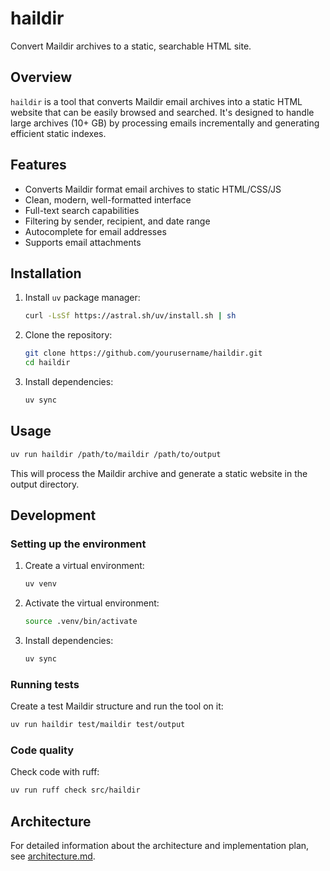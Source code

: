 # haildir

Convert Maildir archives to a static, searchable HTML site.

## Overview

`haildir` is a tool that converts Maildir email archives into a static HTML website that can be easily browsed and searched. It's designed to handle large archives (10+ GB) by processing emails incrementally and generating efficient static indexes.

## Features

- Converts Maildir format email archives to static HTML/CSS/JS
- Clean, modern, well-formatted interface
- Full-text search capabilities
- Filtering by sender, recipient, and date range
- Autocomplete for email addresses
- Supports email attachments

## Installation

1. Install `uv` package manager:
   ```bash
   curl -LsSf https://astral.sh/uv/install.sh | sh
   ```

2. Clone the repository:
   ```bash
   git clone https://github.com/yourusername/haildir.git
   cd haildir
   ```

3. Install dependencies:
   ```bash
   uv sync
   ```

## Usage

```bash
uv run haildir /path/to/maildir /path/to/output
```

This will process the Maildir archive and generate a static website in the output directory.

## Development

### Setting up the environment

1. Create a virtual environment:
   ```bash
   uv venv
   ```

2. Activate the virtual environment:
   ```bash
   source .venv/bin/activate
   ```

3. Install dependencies:
   ```bash
   uv sync
   ```

### Running tests

Create a test Maildir structure and run the tool on it:
```bash
uv run haildir test/maildir test/output
```

### Code quality

Check code with ruff:
```bash
uv run ruff check src/haildir
```

## Architecture

For detailed information about the architecture and implementation plan, see [architecture.md](architecture.md).
